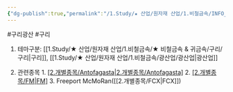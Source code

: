 ```yaml
---
{"dg-publish":true,"permalink":"/1.Study/★ 산업/원자재 산업/1.비철금속/INFO_정련,제련,광산 등/구리 광산/","created":"2023-05-31T11:04:46.185+09:00","updated":"2025-06-26T13:07:57.307+09:00"}
---
```


#구리광산 #구리

1. 테마구분: [[1.Study/★ 산업/원자재 산업/1.비철금속/★ 비철금속 & 귀금속/구리/구리\|구리]], [[1.Study/★ 산업/원자재 산업/1.비철금속/광산업/광산업\|광산업]]

2. 관련종목
		1. [[2.개별종목/Antofagasta\|2.개별종목/Antofagasta]](칠레)
		2. [[2.개별종목/FM\|FM]](FM)
		3. Freeport McMoRan([[2.개별종목/FCX\|FCX]])